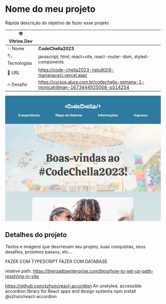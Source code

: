 # Nome do meu projeto

Rápida descrição do objetivo de fazer esse projeto

| :placard: Vitrine.Dev |     |
| -------------  | --- |
| :sparkles: Nome        | **CodeChella2023**
| :label: Tecnologias | javascript, html, react+vite, react-router-dom, styled-components
| :rocket: URL         | https://code-chella2023-nstu9l2j9-marianaceci.vercel.app/
| :fire: Desafio     | https://cursos.alura.com.br/codechella-semana-1-monicahillman-1673444925008-p514254

<!-- Inserir imagem com a #vitrinedev ao final do link -->
![](./screenshot.jpg#vitrinedev)

## Detalhes do projeto

Textos e imagens que descrevam seu projeto, suas conquistas, seus desafios, próximos passos, etc...




FAZER COM TYPESCRIPT
FAZER COM DATABASE


relative path:
https://theroadtoenterprise.com/blog/how-to-set-up-path-resolving-in-vite


https://github.com/szhsin/react-accordion
An unstyled, accessible accordion library for React apps and design systems
npm install @szhsin/react-accordion